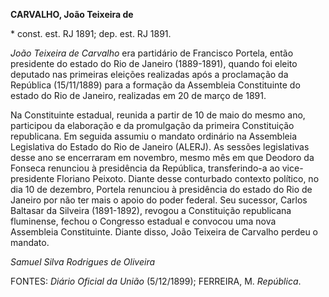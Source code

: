 **CARVALHO, João Teixeira de**

\* const. est. RJ 1891; dep. est. RJ 1891.

*João Teixeira de Carvalho* era partidário de Francisco Portela, então
presidente do estado do Rio de Janeiro (1889-1891), quando foi eleito
deputado nas primeiras eleições realizadas após a proclamação da
República (15/11/1889) para a formação da Assembleia Constituinte do
estado do Rio de Janeiro, realizadas em 20 de março de 1891.

Na Constituinte estadual, reunida a partir de 10 de maio do mesmo ano,
participou da elaboração e da promulgação da primeira Constituição
republicana. Em seguida assumiu o mandato ordinário na Assembleia
Legislativa do Estado do Rio de Janeiro (ALERJ). As sessões legislativas
desse ano se encerraram em novembro, mesmo mês em que Deodoro da Fonseca
renunciou à presidência da República, transferindo-a ao vice-presidente
Floriano Peixoto. Diante desse conturbado contexto político, no dia 10
de dezembro, Portela renunciou à presidência do estado do Rio de Janeiro
por não ter mais o apoio do poder federal. Seu sucessor, Carlos Baltasar
da Silveira (1891-1892), revogou a Constituição republicana fluminense,
fechou o Congresso estadual e convocou uma nova Assembleia Constituinte.
Diante disso, João Teixeira de Carvalho perdeu o mandato.

*Samuel Silva Rodrigues de Oliveira*

FONTES: *Diário Oficial da União* (5/12/1899); FERREIRA, M. *República*.
